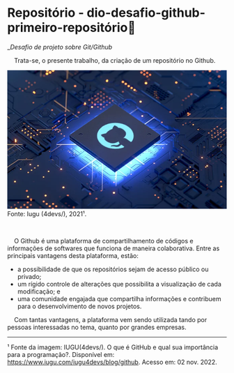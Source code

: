 # Repositório - dio-desafio-github-primeiro-repositório:briefcase:

__Desafio de projeto sobre Git/Github_

    Trata-se, o presente trabalho, da criação de um repositório no Github.

<img title="" src="Introdução ao Git-Github/Imagem - Github.webp" alt="" data-align="center">
Fonte: Iugu (4devs/), 2021¹.

    

    O Github é uma plataforma de compartilhamento de códigos e informações de softwares que funciona de maneira colaborativa. Entre as principais vantagens desta plataforma, estão:

- a possibilidade de que os repositórios sejam de acesso público ou privado;
- um rígido controle de alterações que possibilita a visualização de cada modificação; e
- uma comunidade engajada que compartilha informações e contribuem para o desenvolvimento de novos projetos.

    Com tantas vantagens, a plataforma vem sendo utilizada tando por pessoas interessadas no tema, quanto por grandes empresas.  

___________________________________________

¹ Fonte da imagem: IUGU(4devs/). O que é GitHub e qual sua importância para a programação?. Disponível em: https://www.iugu.com/iugu4devs/blog/github. Acesso em: 02 nov. 2022.
